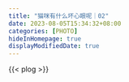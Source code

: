 ```yaml
---
title: "猫咪有什么坏心眼呢｜02"
date: 2023-08-05T15:34:32+08:00
categories: [PHOTO]
hideInHomepage: true
displayModifiedDate: true
---
```


{{< plog >}}
